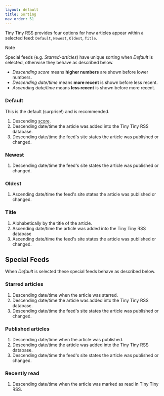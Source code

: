 ```yaml
---
layout: default
title: Sorting
nav_order: 51
---
```


Tiny Tiny RSS provides four options for how articles appear within a
selected feed: `Default`, `Newest`, `Oldest`, `Title`.

> [!NOTE]
> Special feeds (e.g. *Starred-articles*) have unique sorting when *Default* is selected, otherwise they behave as described below.

- *Descending score* means **higher numbers** are shown before lower numbers.
- *Descending date/time* means **more recent** is shown before less recent.
- *Ascending date/time* means **less recent** is shown before more recent.

### Default

This is the default (surprise!) and is recommended.

1. Descending [score](Scoring).
2. Descending date/time the article was added into the Tiny Tiny RSS database.
3. Descending date/time the feed's site states the article was published or changed.

### Newest

1. Descending date/time the feed's site states the article was published or changed.

### Oldest

1. Ascending date/time the feed's site states the article was published or changed.

### Title

1. Alphabetically by the title of the article.
2. Ascending date/time the article was added into the Tiny Tiny RSS database
3. Ascending date/time the feed's site states the article was published or changed.

## Special Feeds

When *Default* is selected these special feeds behave as described below.

### Starred articles

1. Descending date/time when the article was starred.
2. Descending date/time the article was added into the Tiny Tiny RSS database.
3. Descending date/time the feed's site states the article was published or changed.

### Published articles

1. Descending date/time when the article was published.
2. Descending date/time the article was added into the Tiny Tiny RSS database.
3. Descending date/time the feed's site states the article was published or changed.

### Recently read

1. Descending date/time when the article was marked as read in Tiny Tiny RSS.
